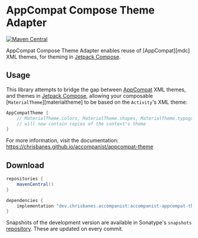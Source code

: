 # AppCompat Compose Theme Adapter

[![Maven Central](https://img.shields.io/maven-central/v/dev.chrisbanes.accompanist/accompanist-appcompat-theme)](https://search.maven.org/search?q=g:dev.chrisbanes.accompanist)

AppCompat Compose Theme Adapter enables reuse of [AppCompat][mdc] XML themes, for theming in [Jetpack Compose][compose].

## Usage
This library attempts to bridge the gap between [AppCompat][appcompat] XML themes, and themes in [Jetpack Compose][compose],
 allowing your composable [`MaterialTheme`][materialtheme] to be based on the `Activity`'s XML theme:

``` kotlin
AppCompatTheme {
    // MaterialTheme.colors, MaterialTheme.shapes, MaterialTheme.typography
    // will now contain copies of the context's theme
}
```

For more information, visit the documentation: https://chrisbanes.github.io/accompanist/appcompat-theme

## Download

```groovy
repositories {
    mavenCentral()
}

dependencies {
    implementation "dev.chrisbanes.accompanist:accompanist-appcompat-theme:<version>"
}
```

Snapshots of the development version are available in Sonatype's `snapshots` [repository][snap]. These are updated on every commit.

  [compose]: https://developer.android.com/jetpack/compose
  [appcompat]: https://developer.android.com/jetpack/androidx/releases/appcompat
  [snap]: https://oss.sonatype.org/content/repositories/snapshots/dev/chrisbanes/accompanist/accompanist-appcompat-theme/
